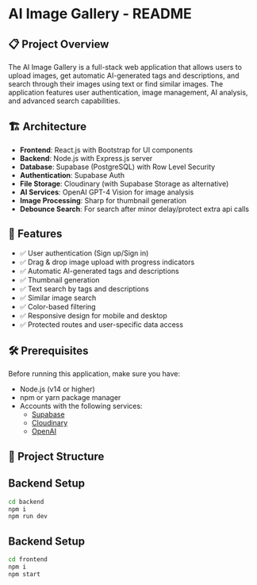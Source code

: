 # AI Image Gallery - README

## 📋 Project Overview

The AI Image Gallery is a full-stack web application that allows users to upload images, get automatic AI-generated tags and descriptions, and search through their images using text or find similar images. The application features user authentication, image management, AI analysis, and advanced search capabilities.

## 🏗️ Architecture

- **Frontend**: React.js with Bootstrap for UI components
- **Backend**: Node.js with Express.js server
- **Database**: Supabase (PostgreSQL) with Row Level Security
- **Authentication**: Supabase Auth
- **File Storage**: Cloudinary (with Supabase Storage as alternative)
- **AI Services**: OpenAI GPT-4 Vision for image analysis
- **Image Processing**: Sharp for thumbnail generation
- **Debounce Search**: For search after minor delay/protect extra api calls

## 🚀 Features

- ✅ User authentication (Sign up/Sign in)
- ✅ Drag & drop image upload with progress indicators
- ✅ Automatic AI-generated tags and descriptions
- ✅ Thumbnail generation
- ✅ Text search by tags and descriptions
- ✅ Similar image search
- ✅ Color-based filtering
- ✅ Responsive design for mobile and desktop
- ✅ Protected routes and user-specific data access

## 🛠️ Prerequisites

Before running this application, make sure you have:

- Node.js (v14 or higher)
- npm or yarn package manager
- Accounts with the following services:
  - [Supabase](https://supabase.com/)
  - [Cloudinary](https://cloudinary.com/)
  - [OpenAI](https://openai.com/)

## 📁 Project Structure

## Backend Setup
```bash
cd backend
npm i
npm run dev
``` 

## Backend Setup
```bash
cd frontend
npm i
npm start
```
